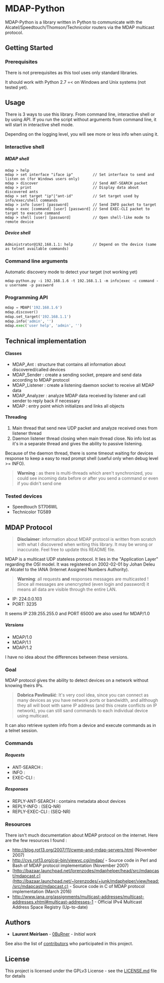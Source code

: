 # MDAP-Python

MDAP-Python is a library written in Python to communicate with the Alcatel/Speedtouch/Thomson/Technicolor routers via the MDAP multicast protocol.

## Getting Started

### Prerequisites

There is not prerequisites as this tool uses only standard libraries.

It should work with Python 2.7 =< on Windows and Unix systems (not tested yet).

## Usage

There is 3 ways to use this library. From command line, interactive shell or by using API.
If you run the script without arguments from command line, it will start in interactive shell mode.

Depending on the logging level, you will see more or less info when using it.

### Interactive shell

##### MDAP shell
```
mdap > help
mdap > set interface "iface ip"         // Set interface to send and listen on (for Windows users only)
mdap > discover                         // Send ANT-SEARCH packet
mdap > print                            // Display data about discovered ants
mdap > set target "ip"|"ant-id"         // Set target used by info/exec/shell commands
mdap > info [user] [password]           // Send INFO packet to target 
mdap > exec [command] [user] [password] // Send EXEC-CLI packet to target to execute command
mdap > shell [user] [password]          // Open shell-like mode to remote device 
```

##### Device shell
```
Administrator@192.168.1.1: help         // Depend on the device (same as telnet available commands)
```

### Command line arguments

Automatic discovery mode to detect your target (not working yet)

```
mdap-python.py -i 192.168.1.6 -t 192.168.1.1 -m info|exec -c command -u username -p password
```

### Programming API

```python
mdap = MDAP('192.168.1.6')
mdap.discover()
mdap.set_target('192.168.1.1')
mdap.info('admin', '')
mdap.exec('user help', 'admin', '')
```

## Technical implementation

#### Classes

- MDAP_Ant : structure that contains all information about discovered/called devices 
- MDAP_Sender : create a sending socket, prepare and send data according to MDAP protocol
- MDAP_Listener : create a listening daemon socket to receive all MDAP data
- MDAP_Analyzer : analyze MDAP data received by listener and call sender to reply back if necessary 
- MDAP : entry point which initializes and links all objects

#### Threading

1. Main thread that send new UDP packet and analyze received ones from listener thread 
2. Daemon listener thread closing when main thread close. No info lost as it's in a separate thread and gives the ability to passive listening.

Because of the daemon thread, there is some timeout waiting for devices response to keep a easy to read prompt shell (useful only when debug level >= INFO). 

> **Warning** : as there is multi-threads which aren't synchronized,
> you could see incoming data before or after you send a command or even if you didn't send one

### Tested devices

- Speedtouch ST706WL
- Technicolor TG589

## MDAP Protocol

> **Disclaimer**: information about MDAP protocol is written from scratch with what I discovered when writing this library.
> It may be wrong or inaccurate. Feel free to update this README file.

MDAP is a multicast UDP stateless protocol. It lies in the "Application Layer" regarding the OSI model.
It was registered on 2002-02-01 by Johan Deleu at Alcatel to the IANA (Internet Assigned Numbers Authority).

> **Warning**: all requests __and__ responses messages are multicasted !
> Since all messages are unencrypted (even login and password) it means all data are visible through the entire LAN.

- IP: 224.0.0.103
- PORT: 3235

It seems IP 239.255.255.0 and PORT 65000 are also used for MDAP/1.0

##### Versions

- MDAP/1.0
- MDAP/1.1
- MDAP/1.2

I have no idea about the differences between these versions.

### Goal

MDAP protocol gives the ability to detect devices on a network without knowing theirs IPs.

> **Dobrica Pavlinušić**: It's very cool idea, since you can connect as many devices as you have network ports or bandwidth, and allthough they all will boot with same IP address (and this create conflicts on IP network), you can still sand commands to each individual device using multicast.

It can also retrieve system info from a device and execute commands as in a telnet session.

### Commands

##### Requests

- ANT-SEARCH :
- INFO : 
- EXEC-CLI :
    
##### Responses

- REPLY-ANT-SEARCH : contains metadata about devices
- REPLY-INFO : (SEQ-NR)
- REPLY-EXEC-CLI : (SEQ-NR)

### Resources

There isn't much documentation about MDAP protocol on the internet.
Here are the few resources I found :

- http://blog.rot13.org/2007/11/cwmp-and-mdap-servers.html (November 2007)
- http://cvs.rot13.org/cgi-bin/viewvc.cgi/mdap/ - Source code in Perl and Bash of MDAP protocol implementation (November 2007)
- [http://bazaar.launchpad.net/lorenzodes/mdaphelper/head/src/mdapcast/mdapcast.c](http://bazaar.launchpad.net/~lorenzodes/+junk/mdaphelper/view/head:/src/mdapcast/mdapcast.c) - Source code in C of MDAP protocol implementation (March 2016)
- http://www.iana.org/assignments/multicast-addresses/multicast-addresses.xhtml#multicast-addresses-1 - Official IPv4 Multicast Address Space Registry (Up-to-date)

## Authors

* **Laurent Meirlaen** - [0BuRner](https://github.com/0BuRner) - *Initial work*

See also the list of [contributors](https://github.com/0BuRner/mdap-python/contributors) who participated in this project.

## License

This project is licensed under the GPLv3 License - see the [LICENSE.md](LICENSE.md) file for details
